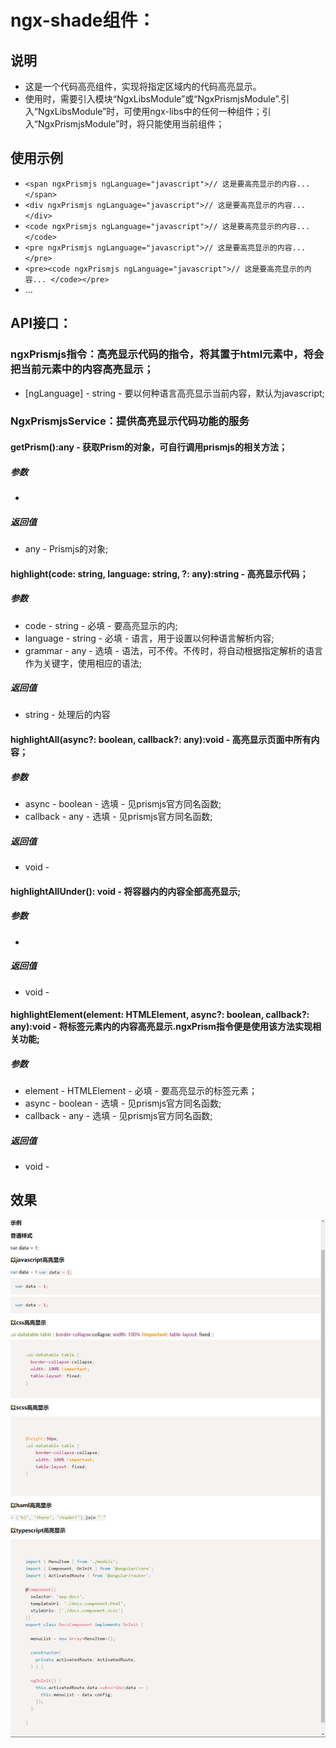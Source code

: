 # ngx-shade组件：
## 说明
- 这是一个代码高亮组件，实现将指定区域内的代码高亮显示。
- 使用时，需要引入模块“NgxLibsModule”或“NgxPrismjsModule”.引入“NgxLibsModule”时，可使用ngx-libs中的任何一种组件；引入“NgxPrismjsModule”时，将只能使用当前组件；

## 使用示例
- `<span ngxPrismjs ngLanguage="javascript">// 这是要高亮显示的内容... </span>`
- `<div ngxPrismjs ngLanguage="javascript">// 这是要高亮显示的内容... </div>`
- `<code ngxPrismjs ngLanguage="javascript">// 这是要高亮显示的内容... </code>`
- `<pre ngxPrismjs ngLanguage="javascript">// 这是要高亮显示的内容... </pre>`
- `<pre><code ngxPrismjs ngLanguage="javascript">// 这是要高亮显示的内容... </code></pre>`
- ...

## API接口：
### ngxPrismjs指令：高亮显示代码的指令，将其置于html元素中，将会把当前元素中的内容高亮显示；
- [ngLanguage] - string - 要以何种语言高亮显示当前内容，默认为javascript;
### NgxPrismjsService：提供高亮显示代码功能的服务
#### getPrism():any - 获取Prism的对象，可自行调用prismjs的相关方法；
##### 参数
- 
##### 返回值
- any - Prismjs的对象;
#### highlight(code: string, language: string, ?: any):string - 高亮显示代码；
##### 参数 
- code - string - 必填 - 要高亮显示的内;
- language - string - 必填 -  语言，用于设置以何种语言解析内容;
- grammar - any - 选填 - 语法，可不传。不传时，将自动根据指定解析的语言作为关键字，使用相应的语法;
##### 返回值
- string - 处理后的内容
#### highlightAll(async?: boolean, callback?: any):void - 高亮显示页面中所有内容；
##### 参数 
- async - boolean - 选填 - 见prismjs官方同名函数;
- callback - any - 选填 - 见prismjs官方同名函数;
##### 返回值
- void - 
#### highlightAllUnder(): void - 将容器内的内容全部高亮显示;
##### 参数 
- 
##### 返回值
- void - 
#### highlightElement(element: HTMLElement, async?: boolean, callback?: any):void - 将标签元素内的内容高亮显示.ngxPrism指令便是使用该方法实现相关功能;
##### 参数 
- element - HTMLElement - 必填 - 要高亮显示的标签元素；
- async - boolean - 选填 - 见prismjs官方同名函数;
- callback - any - 选填 - 见prismjs官方同名函数;
##### 返回值
- void - 

## 效果
![Image text](/src/assets/app/modules/prismjs-demo/img/effect.png)